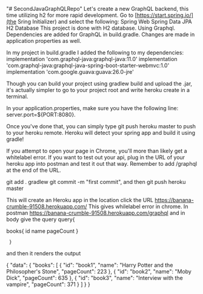 "# SecondJavaGraphQLRepo"
Let's create a new GraphQL backend, this time utilizing h2 for more rapid development. Go to [https://start.spring.io/](the Sring Initializer) and select the following:
Spring Web
Spring Data JPA
H2 Database
This project is done with H2 database.
Using Graphql.
Dependencies are added for GraphQL in build.gradle.
Changes are made in application properties as well.

In my project in build.gradle I added the following to my dependencies:
	implementation 'com.graphql-java:graphql-java:11.0'
	implementation 'com.graphql-java:graphql-java-spring-boot-starter-webmvc:1.0'
	implementation 'com.google.guava:guava:26.0-jre'
	
Though you can build your project using gradlew build and upload the .jar, it's actually simpler to go to your project root and write heroku create in a terminal.

In your application.properties, make sure you have the following line: server.port=${PORT:8080}.

Once you've done that, you can simply type git push heroku master to push to your heroku remote. Heroku will detect your spring app and build it using gradle!

If you attempt to open your page in Chrome, you'll more than likely get a whitelabel error. If you want to test out your api, plug in the URL of your heroku app into postman and test it out that way. Remember to add /graphql at the end of the URL.	

git add . 
gradlew
 git commit -m "first commit",
 and then 
 git push heroku master
 
 This will create an Heroku app in the location
 click the URL
 https://banana-crumble-91508.herokuapp.com/
 This gives whilelabel error in chrome.
 In postman
  https://banana-crumble-91508.herokuapp.com/graphql
  and in body
  give the query
  query{

   books{
       id
       name
       pageCount
     }

     }
and then it renders the output

{
    "data": {
        "books": [
            {
                "id": "book1",
                "name": "Harry Potter and the Philosopher's Stone",
                "pageCount": 223
            },
            {
                "id": "book2",
                "name": "Moby Dick",
                "pageCount": 635
            },
            {
                "id": "book3",
                "name": "Interview with the vampire",
                "pageCount": 371
            }
        ]
    }
}